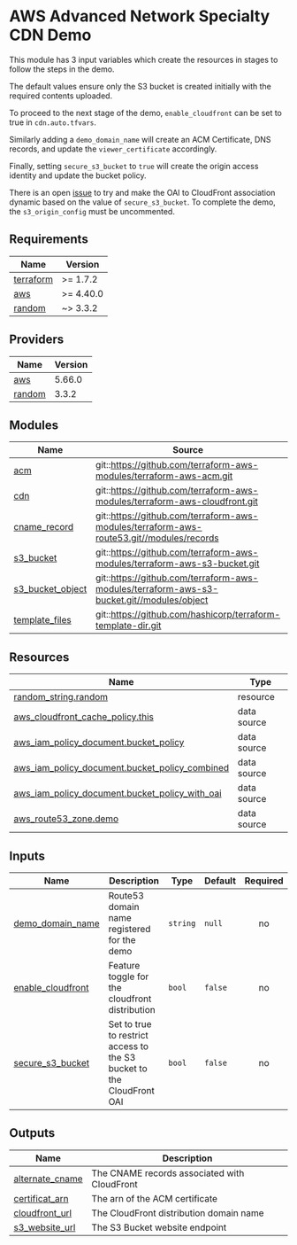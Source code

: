 # AWS Advanced Network Specialty CDN Demo

This module has 3 input variables which create the resources in stages to follow the steps in the demo.

The default values ensure only the S3 bucket is created initially with the required contents uploaded.

To proceed to the next stage of the demo, `enable_cloudfront` can be set to true in `cdn.auto.tfvars`.

Similarly adding a `demo_domain_name` will create an ACM Certificate, DNS records, and update the `viewer_certificate` accordingly.

Finally, setting `secure_s3_bucket` to `true` will create the origin access identity and update the bucket policy.

There is an open [issue](https://github.com/3ware/aws-network-speciality/issues/8) to try and make the OAI to CloudFront association dynamic based on the value of `secure_s3_bucket`. To complete the demo, the `s3_origin_config` must be uncommented.

<!-- BEGIN_TF_DOCS -->
## Requirements

| Name | Version |
|------|---------|
| <a name="requirement_terraform"></a> [terraform](#requirement\_terraform) | >= 1.7.2 |
| <a name="requirement_aws"></a> [aws](#requirement\_aws) | >= 4.40.0 |
| <a name="requirement_random"></a> [random](#requirement\_random) | ~> 3.3.2 |

## Providers

| Name | Version |
|------|---------|
| <a name="provider_aws"></a> [aws](#provider\_aws) | 5.66.0 |
| <a name="provider_random"></a> [random](#provider\_random) | 3.3.2 |

## Modules

| Name | Source | Version |
|------|--------|---------|
| <a name="module_acm"></a> [acm](#module\_acm) | git::https://github.com/terraform-aws-modules/terraform-aws-acm.git | 0ca52d1497e5a54ed86f9daac0440d27afc0db8b |
| <a name="module_cdn"></a> [cdn](#module\_cdn) | git::https://github.com/terraform-aws-modules/terraform-aws-cloudfront.git | a0f0506106a4c8815c1c32596e327763acbef2c2 |
| <a name="module_cname_record"></a> [cname\_record](#module\_cname\_record) | git::https://github.com/terraform-aws-modules/terraform-aws-route53.git//modules/records | 32613266e7c1f2a3e4e7cd7d5808e31df8c0b81d |
| <a name="module_s3_bucket"></a> [s3\_bucket](#module\_s3\_bucket) | git::https://github.com/terraform-aws-modules/terraform-aws-s3-bucket.git | 8a0b697adfbc673e6135c70246cff7f8052ad95a |
| <a name="module_s3_bucket_object"></a> [s3\_bucket\_object](#module\_s3\_bucket\_object) | git::https://github.com/terraform-aws-modules/terraform-aws-s3-bucket.git//modules/object | 8a0b697adfbc673e6135c70246cff7f8052ad95a |
| <a name="module_template_files"></a> [template\_files](#module\_template\_files) | git::https://github.com/hashicorp/terraform-template-dir.git | 556bd64989e7099fabb90c6b883b5d4d92da3ae8 |

## Resources

| Name | Type |
|------|------|
| [random_string.random](https://registry.terraform.io/providers/hashicorp/random/latest/docs/resources/string) | resource |
| [aws_cloudfront_cache_policy.this](https://registry.terraform.io/providers/hashicorp/aws/latest/docs/data-sources/cloudfront_cache_policy) | data source |
| [aws_iam_policy_document.bucket_policy](https://registry.terraform.io/providers/hashicorp/aws/latest/docs/data-sources/iam_policy_document) | data source |
| [aws_iam_policy_document.bucket_policy_combined](https://registry.terraform.io/providers/hashicorp/aws/latest/docs/data-sources/iam_policy_document) | data source |
| [aws_iam_policy_document.bucket_policy_with_oai](https://registry.terraform.io/providers/hashicorp/aws/latest/docs/data-sources/iam_policy_document) | data source |
| [aws_route53_zone.demo](https://registry.terraform.io/providers/hashicorp/aws/latest/docs/data-sources/route53_zone) | data source |

## Inputs

| Name | Description | Type | Default | Required |
|------|-------------|------|---------|:--------:|
| <a name="input_demo_domain_name"></a> [demo\_domain\_name](#input\_demo\_domain\_name) | Route53 domain name registered for the demo | `string` | `null` | no |
| <a name="input_enable_cloudfront"></a> [enable\_cloudfront](#input\_enable\_cloudfront) | Feature toggle for the cloudfront distribution | `bool` | `false` | no |
| <a name="input_secure_s3_bucket"></a> [secure\_s3\_bucket](#input\_secure\_s3\_bucket) | Set to true to restrict access to the S3 bucket to the CloudFront OAI | `bool` | `false` | no |

## Outputs

| Name | Description |
|------|-------------|
| <a name="output_alternate_cname"></a> [alternate\_cname](#output\_alternate\_cname) | The CNAME records associated with CloudFront |
| <a name="output_certificat_arn"></a> [certificat\_arn](#output\_certificat\_arn) | The arn of the ACM certificate |
| <a name="output_cloudfront_url"></a> [cloudfront\_url](#output\_cloudfront\_url) | The CloudFront distribution domain name |
| <a name="output_s3_website_url"></a> [s3\_website\_url](#output\_s3\_website\_url) | The S3 Bucket website endpoint |
<!-- END_TF_DOCS -->

